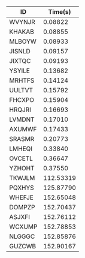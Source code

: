 |ID|Time(s)|
|-|-|
|WVYNJR|0.08822|
|KHAKAB|0.08855|
|MLBOYW|0.08933|
|JISNLD|0.09157|
|JIXTQC|0.09193|
|YSYILE|0.13682|
|MRHTFS|0.14124|
|UULTVT|0.15792|
|FHCXPO|0.15904|
|HRQJRI|0.16693|
|LVMDNT|0.17010|
|AXUMWF|0.17433|
|SRASMR|0.20773|
|LMHEQI|0.33840|
|OVCETL|0.36647|
|YZHOHT|0.37550|
|TKWJLM|112.53319|
|PQXHYS|125.87790|
|WHEFJE|152.65048|
|DOMPZP|152.70437|
|ASJXFI|152.76112|
|WCXUMP|152.78853|
|NLGGGC|152.85876|
|GUZCWB|152.90167|
